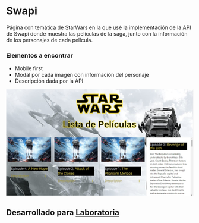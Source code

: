 # **Swapi**
Página con temática de StarWars en la que usé la implementación de la API de Swapi donde muestra las películas de la saga, junto con la información de los personajes de cada película.

### Elementos a encontrar
* Mobile first
* Modal por cada imagen con información del personaje
* Descripción dada por la API

![Imagen del sitio](https://raw.githubusercontent.com/Agalleth/Swapi/master/assets/images/swapi.jpg)

## Desarrollado para [Laboratoria](http://www.laboratoria.la/)
